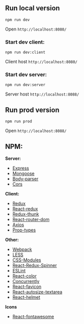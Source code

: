 ## Run local version
```
npm run dev
```
Open `http://localhost:8080/`
### Start dev client:
```
npm run dev:client
```
Client host `http://localhost:8080/`
### Start dev server:
```
npm run dev:server
```
Server host `http://localhost:8088/`
## Run prod version
```
npm run prod
```
Open `http://localhost:8088/`

## NPM:
**Server:**
* [Express](https://www.npmjs.com/package/express)
* [Mongoose](https://www.npmjs.com/package/mongoose)
* [Body-parser](https://www.npmjs.com/package/body-parser)
* [Cors](https://www.npmjs.com/package/cors)

**Client:**
* [Redux](https://www.npmjs.com/package/redux)
* [React-redux](https://www.npmjs.com/package/react-redux)
* [Redux-thunk](https://www.npmjs.com/package/redux-thunk)
* [React-router-dom](https://www.npmjs.com/package/react-router-dom)
* [Axios](https://www.npmjs.com/package/axios)
* [Prop-types](https://www.npmjs.com/package/prop-types)

**Other:**
* [Webpack](https://www.npmjs.com/package/webpack)
* [LESS](https://www.npmjs.com/package/less)
* [CSS-Modules](https://github.com/css-modules/css-modules)
* [React-Redux-Spinner](https://www.npmjs.com/package/react-redux-spinner)
* [ESLint](https://www.npmjs.com/package/eslint)
* [React-color](https://www.npmjs.com/package/react-color)
* [Concurrently](https://www.npmjs.com/package/concurrently)
* [React-favicon](https://www.npmjs.com/package/react-favicon)
* [React-autosize-textarea](https://www.npmjs.com/package/react-autosize-textarea)
* [React-helmet](https://www.npmjs.com/package/react-helmet)

**Icons**
* [React-fontawesome](https://www.npmjs.com/package/@fortawesome/react-fontawesome)

